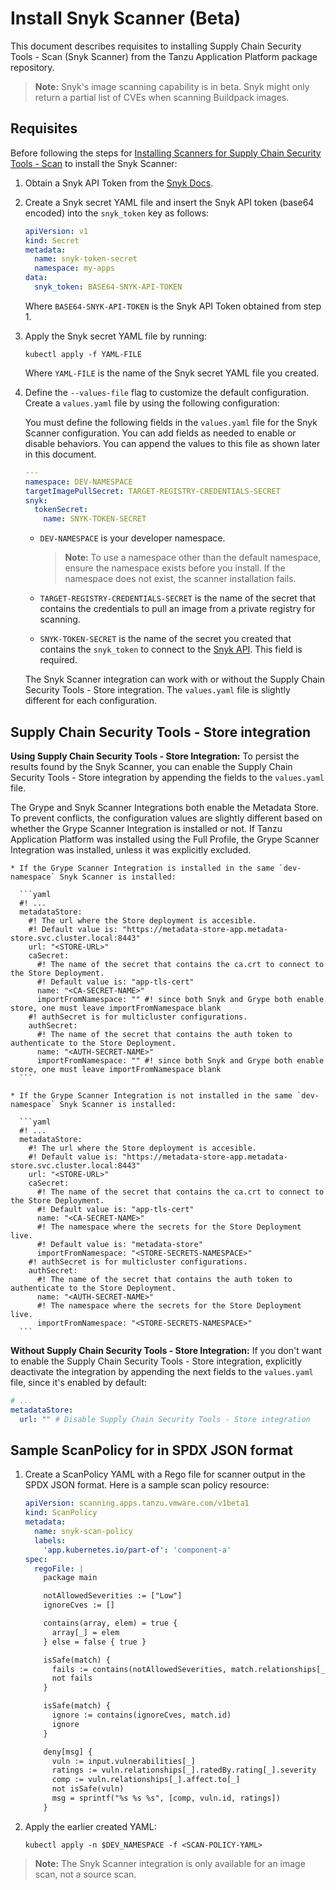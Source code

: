 # Install Snyk Scanner (Beta)

This document describes  requisites to installing Supply Chain Security Tools - Scan (Snyk Scanner) from the Tanzu Application Platform package repository.

>**Note:** Snyk's image scanning capability is in beta. Snyk might only return a partial list of CVEs when scanning Buildpack images.

## <a id="recs"></a> Requisites

Before following the steps for [Installing Scanners for Supply Chain Security Tools - Scan](install-scanners.hbs.md) to install the Snyk Scanner:

1. Obtain a Snyk API Token from the [Snyk Docs](https://docs.snyk.io/snyk-cli/authenticate-the-cli-with-your-account).

2. Create a Snyk secret YAML file and insert the Snyk API token (base64 encoded) into the `snyk_token` key as follows:

    ```yaml
    apiVersion: v1
    kind: Secret
    metadata:
      name: snyk-token-secret
      namespace: my-apps
    data:
      snyk_token: BASE64-SNYK-API-TOKEN
    ```

    Where `BASE64-SNYK-API-TOKEN` is the Snyk API Token obtained from step 1.

3. Apply the Snyk secret YAML file by running:

    ```console
    kubectl apply -f YAML-FILE
    ```

    Where `YAML-FILE` is the name of the Snyk secret YAML file you created.

4. Define the `--values-file` flag to customize the default configuration. Create a `values.yaml` file by using the following configuration:

    You must define the following fields in the `values.yaml` file for the Snyk Scanner configuration. You can add fields as needed to enable or disable behaviors. You can append the values to this file as shown later in this document. 

    ```yaml
    ---
    namespace: DEV-NAMESPACE
    targetImagePullSecret: TARGET-REGISTRY-CREDENTIALS-SECRET
    snyk:
      tokenSecret:
        name: SNYK-TOKEN-SECRET
    ```

     - `DEV-NAMESPACE` is your developer namespace.

       >**Note:** To use a namespace other than the default namespace, ensure the namespace exists before you install. If the namespace does not exist, the scanner installation fails.

     - `TARGET-REGISTRY-CREDENTIALS-SECRET` is the name of the secret that contains the credentials to pull an image from a private registry for scanning.

     - `SNYK-TOKEN-SECRET` is the name of the secret you created that contains the `snyk_token` to connect to the [Snyk API](https://docs.snyk.io/snyk-cli/configure-the-snyk-cli#environment-variables). This field is required.

    The Snyk Scanner integration can work with or without the Supply Chain Security Tools - Store integration. The `values.yaml` file is slightly different for each configuration.

## <a id="store-integration"></a> Supply Chain Security Tools - Store integration
  **Using Supply Chain Security Tools - Store Integration:** To persist the results found by the Snyk Scanner, you can enable the Supply Chain Security Tools - Store integration by appending the fields to the `values.yaml` file.

  The Grype and Snyk Scanner Integrations both enable the Metadata Store. To prevent conflicts, the configuration values are slightly different based on whether the Grype Scanner Integration is installed or not. If Tanzu Application Platform was installed using the Full Profile, the Grype Scanner Integration was installed, unless it was explicitly excluded.

    * If the Grype Scanner Integration is installed in the same `dev-namespace` Snyk Scanner is installed:

      ```yaml
      #! ...
      metadataStore:
        #! The url where the Store deployment is accesible.
        #! Default value is: "https://metadata-store-app.metadata-store.svc.cluster.local:8443"
        url: "<STORE-URL>"
        caSecret:
          #! The name of the secret that contains the ca.crt to connect to the Store Deployment.
          #! Default value is: "app-tls-cert"
          name: "<CA-SECRET-NAME>"
          importFromNamespace: "" #! since both Snyk and Grype both enable store, one must leave importFromNamespace blank
        #! authSecret is for multicluster configurations.
        authSecret:
          #! The name of the secret that contains the auth token to authenticate to the Store Deployment.
          name: "<AUTH-SECRET-NAME>"
          importFromNamespace: "" #! since both Snyk and Grype both enable store, one must leave importFromNamespace blank
      ```

    * If the Grype Scanner Integration is not installed in the same `dev-namespace` Snyk Scanner is installed:

      ```yaml
      #! ...
      metadataStore:
        #! The url where the Store deployment is accesible.
        #! Default value is: "https://metadata-store-app.metadata-store.svc.cluster.local:8443"
        url: "<STORE-URL>"
        caSecret:
          #! The name of the secret that contains the ca.crt to connect to the Store Deployment.
          #! Default value is: "app-tls-cert"
          name: "<CA-SECRET-NAME>"
          #! The namespace where the secrets for the Store Deployment live.
          #! Default value is: "metadata-store"
          importFromNamespace: "<STORE-SECRETS-NAMESPACE>"
        #! authSecret is for multicluster configurations.
        authSecret:
          #! The name of the secret that contains the auth token to authenticate to the Store Deployment.
          name: "<AUTH-SECRET-NAME>"
          #! The namespace where the secrets for the Store Deployment live.
          importFromNamespace: "<STORE-SECRETS-NAMESPACE>"
      ```

  **Without Supply Chain Security Tools - Store Integration:** If you don't want to enable the Supply Chain Security Tools - Store integration, explicitly deactivate the integration by appending the next fields to the `values.yaml` file, since it's enabled by default:

  ```yaml
  # ...
  metadataStore:
    url: "" # Disable Supply Chain Security Tools - Store integration
  ```

## <a id="snyk-scan-policy"></a> Sample ScanPolicy for in SPDX JSON format

1. Create a ScanPolicy YAML with a Rego file for scanner output in the SPDX JSON format. Here is a sample scan policy resource:

    ```yaml
    apiVersion: scanning.apps.tanzu.vmware.com/v1beta1
    kind: ScanPolicy
    metadata:
      name: snyk-scan-policy
      labels:
        'app.kubernetes.io/part-of': 'component-a'
    spec:
      regoFile: |
        package main

        notAllowedSeverities := ["Low"]
        ignoreCves := []

        contains(array, elem) = true {
          array[_] = elem
        } else = false { true }

        isSafe(match) {
          fails := contains(notAllowedSeverities, match.relationships[_].ratedBy.rating[_].severity)
          not fails
        }

        isSafe(match) {
          ignore := contains(ignoreCves, match.id)
          ignore
        }

        deny[msg] {
          vuln := input.vulnerabilities[_]
          ratings := vuln.relationships[_].ratedBy.rating[_].severity
          comp := vuln.relationships[_].affect.to[_]
          not isSafe(vuln)
          msg = sprintf("%s %s %s", [comp, vuln.id, ratings])
        }
    ```

1. Apply the earlier created YAML:

    ```console
    kubectl apply -n $DEV_NAMESPACE -f <SCAN-POLICY-YAML>
    ```

>**Note:** The Snyk Scanner integration is only available for an image scan, not a source scan.